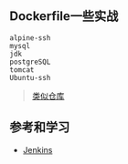 ## Dockerfile一些实战


```
alpine-ssh
mysql
jdk
postgreSQL
tomcat
Ubuntu-ssh
```

> [类似仓库](https://github.com/mx601595686/my-docker-image)



## 参考和学习
- [Jenkins](https://github.com/jenkinsci/docker)


